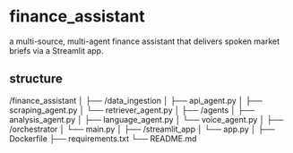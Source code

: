 # finance_assistant
 a multi-source, multi-agent finance assistant that delivers spoken  market briefs via a Streamlit app.

## structure

/finance_assistant
│
├── /data_ingestion
│   ├── api_agent.py
│   ├── scraping_agent.py
│   └── retriever_agent.py
│
├── /agents
│   ├── analysis_agent.py
│   ├── language_agent.py
│   └── voice_agent.py
│
├── /orchestrator
│   └── main.py
│
├── /streamlit_app
│   └── app.py
│
├── Dockerfile
├── requirements.txt
└── README.md
